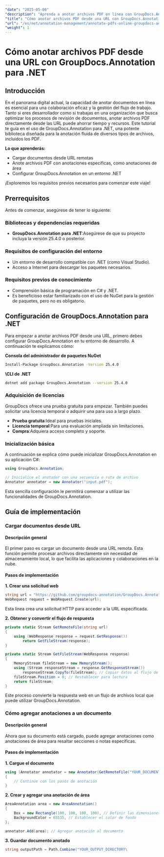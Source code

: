 ```yaml
---
"date": "2025-05-06"
"description": "Aprenda a anotar archivos PDF en línea con GroupDocs.Annotation para .NET. Optimice sus procesos de revisión de documentos con técnicas de anotación eficientes."
"title": "Cómo anotar archivos PDF desde una URL con GroupDocs.Annotation para .NET"
"url": "/es/net/annotation-management/annotate-pdfs-online-groupdocs-annotation-net/"
"weight": 1
---
```


# Cómo anotar archivos PDF desde una URL con GroupDocs.Annotation para .NET

## Introducción

En el panorama digital actual, la capacidad de anotar documentos en línea es esencial para una colaboración eficaz y la gestión del flujo de trabajo. Tanto si eres desarrollador como si trabajas en una organización que busca optimizar los procesos de revisión de documentos, anotar archivos PDF directamente desde las URL puede ahorrar tiempo y recursos. Este tutorial te guía en el uso de GroupDocs.Annotation para .NET, una potente biblioteca diseñada para la anotación fluida de diversos tipos de archivos, incluidos los PDF.

**Lo que aprenderás:**
- Cargar documentos desde URL remotas
- Anote archivos PDF con anotaciones específicas, como anotaciones de área
- Configurar GroupDocs.Annotation en un entorno .NET

¡Exploremos los requisitos previos necesarios para comenzar este viaje!

## Prerrequisitos

Antes de comenzar, asegúrese de tener lo siguiente:

### Bibliotecas y dependencias requeridas
- **GroupDocs.Annotation para .NET**:Asegúrese de que su proyecto incluya la versión 25.4.0 o posterior.
  

### Requisitos de configuración del entorno
- Un entorno de desarrollo compatible con .NET (como Visual Studio).
- Acceso a Internet para descargar los paquetes necesarios.

### Requisitos previos de conocimiento
- Comprensión básica de programación en C# y .NET.
- Es beneficioso estar familiarizado con el uso de NuGet para la gestión de paquetes, pero no es obligatorio.

## Configuración de GroupDocs.Annotation para .NET

Para empezar a anotar archivos PDF desde una URL, primero debes configurar GroupDocs.Annotation en tu entorno de desarrollo. A continuación te explicamos cómo:

**Consola del administrador de paquetes NuGet**

```bash
Install-Package GroupDocs.Annotation -Version 25.4.0
```

**\CLI de .NET**

```bash
dotnet add package GroupDocs.Annotation --version 25.4.0
```

### Adquisición de licencias

GroupDocs ofrece una prueba gratuita para empezar. También puedes solicitar una licencia temporal o adquirir una para uso a largo plazo.

- **Prueba gratuita**:Ideal para pruebas iniciales.
- **Licencia temporal**:Para una evaluación ampliada sin limitaciones.
- **Compra**:Adquiera acceso completo y soporte.

### Inicialización básica

A continuación se explica cómo puede inicializar GroupDocs.Annotation en su aplicación C#:

```csharp
using GroupDocs.Annotation;

// Inicialice el anotador con una secuencia o ruta de archivo
Annotator annotator = new Annotator("input.pdf");
```

Esta sencilla configuración le permitirá comenzar a utilizar las funcionalidades de GroupDocs.Annotation.

## Guía de implementación

### Cargar documentos desde URL

#### Descripción general

El primer paso es cargar un documento desde una URL remota. Esta función permite procesar archivos directamente sin necesidad de almacenamiento local, lo que facilita las aplicaciones y colaboraciones en la nube.

#### Pasos de implementación

**1. Crear una solicitud web**

```csharp
string url = "https://github.com/groupdocs-annotation/GroupDocs.Annotation-for-.NET/blob/master/Examples/Resources/SampleFiles/input.pdf?raw=true";
WebRequest request = WebRequest.Create(url);
```

Esta línea crea una solicitud HTTP para acceder a la URL especificada.

**2. Obtener y convertir el flujo de respuesta**

```csharp
private static Stream GetRemoteFile(string url)
{
    using (WebResponse response = request.GetResponse())
        return GetFileStream(response);
}

private static Stream GetFileStream(WebResponse response)
{
    MemoryStream fileStream = new MemoryStream();
    using (Stream responseStream = response.GetResponseStream())
        responseStream.CopyTo(fileStream); // Copiar datos al flujo de memoria
    fileStream.Position = 0; // Restablecer para lectura
    return fileStream;
}
```

Este proceso convierte la respuesta web en un flujo de archivos local que puede utilizar GroupDocs.Annotation.

### Cómo agregar anotaciones a un documento

#### Descripción general

Ahora que su documento está cargado, puede agregar anotaciones como anotaciones de área para resaltar secciones o notas específicas.

#### Pasos de implementación

**1. Cargue el documento**

```csharp
using (Annotator annotator = new Annotator(GetRemoteFile("YOUR_DOCUMENT_DIRECTORY/input.pdf")))
{
    // Continúe con los pasos de anotación
}
```

**2. Crear y agregar una anotación de área**

```csharp
AreaAnnotation area = new AreaAnnotation()
{
    Box = new Rectangle(100, 100, 100, 100), // Definir las dimensiones del rectángulo
    BackgroundColor = 65535, // Establecer el color de fondo
};

annotator.Add(area); // Agregar anotación al documento
```

**3. Guardar documento anotado**

```csharp
string outputPath = Path.Combine("YOUR_OUTPUT_DIRECTORY\